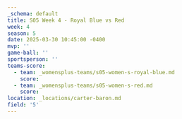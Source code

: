 ```yaml
---
_schema: default
title: S05 Week 4 - Royal Blue vs Red
week: 4
season: 5
date: 2025-03-30 10:45:00 -0400
mvp: ''
game-ball: ''
sportsperson: ''
teams-score:
  - team: _womensplus-teams/s05-women-s-royal-blue.md
    score:
  - team: _womensplus-teams/s05-women-s-red.md
    score:
location: _locations/carter-baron.md
field: '5'
---
```

